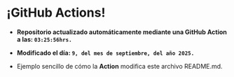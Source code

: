 # ¡GitHub Actions!
* **Repositorio actualizado automáticamente mediante una GitHub Action a las: `03:25:56hrs.`**
* **Modificado el día: `9, del mes de septiembre, del año 2025.`**

* Ejemplo sencillo de cómo la **Action** modifica este archivo README.md.
